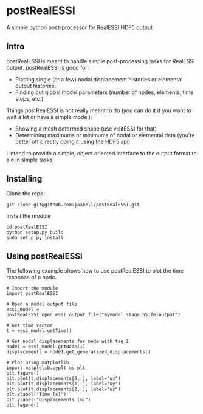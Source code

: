 # postRealESSI
A simple python post-processor for RealESSI HDF5 output

## Intro

postRealESSI is meant to handle simple post-processing tasks for RealESSI output. postRealESSI is good for:

* Plotting single (or a few) nodal displacement histories or elemental output histories.
* Finding out global model parameters (number of nodes, elements, time steps, etc.)

Things postRealESSI is not really meant to do (you can do it if you want to wait a lot or have a simple model):

* Showing a mesh deformed shape (use visitESSI for that)
* Determining maximums or minimums of nodal or elemental data (you're better off directly doing it using the HDF5 api)

I intend to provide a simple, object oriented interface to the output format to aid in simple tasks.

## Installing

Clone the repo:

    git clone git@github.com:jaabell/postRealESSI.git

Install the module

    cd postRealESSI
    python setup.py build
    sudo setup.py install
   
## Using postRealESSI

The following example shows how to use postRealESSI to plot the time response of a node.

    # Import the module
    import postRealESSI

    # Open a model output file
    essi_model = postRealESSI.open_essi_output_file("mymodel_stage.h5.feioutput")

    # Get time vector
    t = essi_model.getTime()

    # Get nodal displacements for node with tag 1
    node1 = essi_model.getNode(1)
    displacements = node1.get_generalized_displacements()

    # Plot using matplotlib
    import matplolib.pyplt as plt
    plt.figure()
    plt.plot(t,displacements[0,:], label="ux")
    plt.plot(t,displacements[1,:], label="uy")
    plt.plot(t,displacements[2,:], label="uz")
    plt.xlabel("Time [s]")
    plt.ylabel("Displacements [m]")
    plt.legend()
  
